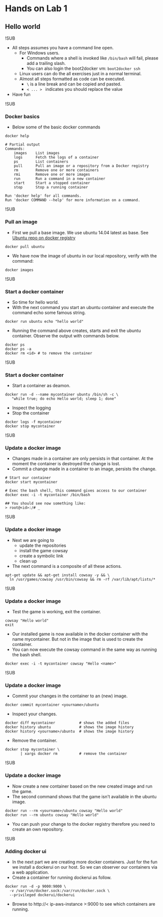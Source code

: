# Hands on Lab 1
## Hello world

!SUB
* All steps assumes you have a command line open.
  * For Windows users.
    * Commands where a shell is invoked like `/bin/bash` will fail, please add a trailing slash.
    * You can also login the boot2docker vm: `boot2docker ssh`
  * Linux users can do the all exercises just in a normal terminal.
  * Almost all steps formatted as code can be executed.
    *  `\` is a line break and can be copied and pasted.
    * `< ... > ` indicates you should replace the value
* Have fun


!SUB
### Docker basics
* Below some of the basic docker commands

```
docker help

# Partial output
Commands:
    images    List images
    logs      Fetch the logs of a container
    ps        List containers
    pull      Pull an image or a repository from a Docker registry
    rm        Remove one or more containers
    rmi       Remove one or more images
    run       Run a command in a new container
    start     Start a stopped container
    stop      Stop a running container

Run 'docker help' for all commands.
Run 'docker COMMAND --help' for more information on a command.
```

!SUB
### Pull an image
* First we pull a base image. We use ubuntu 14.04 latest as base. See [Ubuntu repo on docker registry](https://registry.hub.docker.com/_/ubuntu/)

```
docker pull ubuntu
```
* We have now the image of ubuntu in our local repository, verify with the command:

```
docker images
```

!SUB
### Start a docker container
* So time for hello world.
* With the next command you start an ubuntu container and execute the command echo some famous string.

```
docker run ubuntu echo "hello world"
```
* Running the command above creates, starts and exit the ubuntu container. Observe the output with commands below.

```
docker ps
docker ps -a
docker rm <id> # to remove the container
```

!SUB
### Start a docker container
* Start a container as deamon.

```
docker run -d --name mycontainer ubuntu /bin/sh -c \
   "while true; do echo Hello world; sleep 1; done"
```

* Inspect the logging
* Stop the container

```
docker logs -f mycontainer
docker stop mycontainer
```

!SUB
### Update a docker image

* Changes made in a container are only persists in that container. At the moment the container is destroyed the change is lost.
* Commit a change made in a container to an image, persists the change.

```
# Start our container
docker start mycontainer

# Exec the bash shell, this command gives access to our container
docker exec -i -t mycontainer /bin/bash

## You should see now something like:
> root@<id>:/# _
```

!SUB
### Update a docker image
* Next we are going to
  * update the repositories
  * install the game cowsay
  * create a symbolic link
  * clean up
* The next command is a composite of all these actions.

```
apt-get update && apt-get install cowsay -y && \
  ln /usr/games/cowsay /usr/bin/cowsay && rm -rf /var/lib/apt/lists/*

```

!SUB
### Update a docker image

* Test the game is working, exit the container.
```
cowsay "Hello world"
exit
```
* Our installed game is now available in the docker container with the name mycontainer. But not in the image that is used to create the container.
* You can now execute the cowsay command in the same way as running the bash shell.
```
docker exec -i -t mycontainer cowsay "Hello <name>"
```

!SUB
### Update a docker image
* Commit your changes in the container to an (new) image.
```
docker commit mycontainer <yourname>/ubuntu
```
* Inspect your changes.
```
docker diff mycontainer           # shows the added files
docker history ubuntu             # shows the image history
docker history <yourname>/ubuntu  # shows the image history
```
* Remove the container.

```
docker stop mycontainer \
       | xargs docker rm          # remove the container
```


!SUB
### Update a docker image
* Now create a new container based on the new created image and run the game.
* The second command shows that the game isn't available in the ubuntu image.
```
docker run --rm <yourname>/ubuntu cowsay "Hello world"
docker run --rm ubuntu cowsay "Hello world"
```
* You can push your change to the docker registry therefore you need to create an own repository.


!SUB
### Adding docker ui
- In the next part we are creating more docker containers. Just for the fun we install a dockerui on our host. So we can observer our containers via a web application.
- Create a container for running dockerui as follow.

```
docker run -d -p 9000:9000 \
  -v /var/run/docker.sock:/var/run/docker.sock \
  --privileged dockerui/dockerui
```
- Browse to http://< ip-aws-instance >:9000 to see which containers are running.
